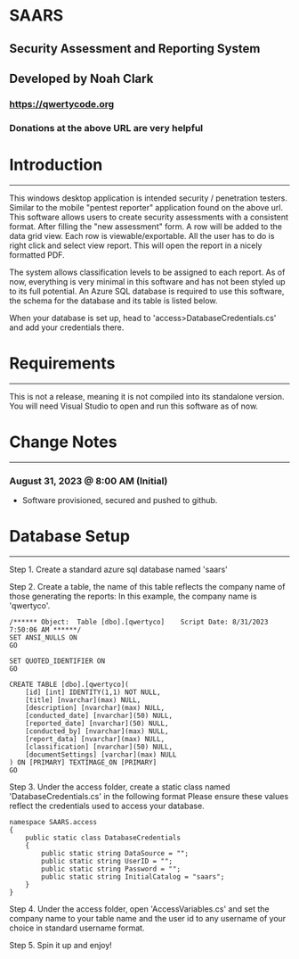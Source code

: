 # SAARS
## Security Assessment and Reporting System
## Developed by Noah Clark
### https://qwertycode.org
### Donations at the above URL are very helpful

# Introduction
___

This windows desktop application is intended security / penetration testers. Similar to the mobile "pentest reporter" application found on the above url.
This software allows users to create security assessments with a consistent format. After filling the "new assessment" form. A row will be added to the data grid view.
Each row is viewable/exportable. All the user has to do is right click and select view report. This will open the report in a nicely formatted PDF.

The system allows classification levels to be assigned to each report. As of now, everything is very minimal in this software and has not been styled up to its full potential.
An Azure SQL database is required to use this software, the schema for the database and its table is listed below. 

When your database is set up, head to 'access>DatabaseCredentials.cs' and add your credentials there.

# Requirements
___

This is not a release, meaning it is not compiled into its standalone version. You will need Visual Studio to open and run this software as of now.

# Change Notes
___

### August 31, 2023 @ 8:00 AM (Initial)
- Software provisioned, secured and pushed to github.

# Database Setup
___
Step 1. Create a standard azure sql database named 'saars'

Step 2. Create a table, the name of this table reflects the company name of those generating the reports:
		In this example, the company name is 'qwertyco'.
```
/****** Object:  Table [dbo].[qwertyco]    Script Date: 8/31/2023 7:50:06 AM ******/
SET ANSI_NULLS ON
GO

SET QUOTED_IDENTIFIER ON
GO

CREATE TABLE [dbo].[qwertyco](
	[id] [int] IDENTITY(1,1) NOT NULL,
	[title] [nvarchar](max) NULL,
	[description] [nvarchar](max) NULL,
	[conducted_date] [nvarchar](50) NULL,
	[reported_date] [nvarchar](50) NULL,
	[conducted_by] [nvarchar](max) NULL,
	[report_data] [nvarchar](max) NULL,
	[classification] [nvarchar](50) NULL,
	[documentSettings] [varchar](max) NULL
) ON [PRIMARY] TEXTIMAGE_ON [PRIMARY]
GO
```

Step 3. Under the access folder, create a static class named 'DatabaseCredentials.cs' in the following format
		Please ensure these values reflect the credentials used to access your database.
```
namespace SAARS.access
{
    public static class DatabaseCredentials
    {
        public static string DataSource = "";
        public static string UserID = "";
        public static string Password = "";
        public static string InitialCatalog = "saars";
    }
}
```

Step 4. Under the access folder, open 'AccessVariables.cs' and set the company name to your table name and the user id to any username of your choice in standard username format.


Step 5. Spin it up and enjoy!

